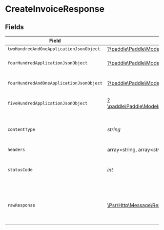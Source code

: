 # CreateInvoiceResponse


## Fields

| Field                                                                                                                                                     | Type                                                                                                                                                      | Required                                                                                                                                                  | Description                                                                                                                                               |
| --------------------------------------------------------------------------------------------------------------------------------------------------------- | --------------------------------------------------------------------------------------------------------------------------------------------------------- | --------------------------------------------------------------------------------------------------------------------------------------------------------- | --------------------------------------------------------------------------------------------------------------------------------------------------------- |
| `twoHundredAndOneApplicationJsonObject`                                                                                                                   | [?\paddle\Paddle\Models\Operations\CreateInvoiceResponseBody](../../Models/Operations/CreateInvoiceResponseBody.md)                                       | :heavy_minus_sign:                                                                                                                                        | Created                                                                                                                                                   |
| `fourHundredApplicationJsonObject`                                                                                                                        | [?\paddle\Paddle\Models\Operations\CreateInvoiceInvoicesResponseBody](../../Models/Operations/CreateInvoiceInvoicesResponseBody.md)                       | :heavy_minus_sign:                                                                                                                                        | General error response                                                                                                                                    |
| `fourHundredAndOneApplicationJsonObject`                                                                                                                  | [?\paddle\Paddle\Models\Operations\CreateInvoiceInvoicesResponseResponseBody](../../Models/Operations/CreateInvoiceInvoicesResponseResponseBody.md)       | :heavy_minus_sign:                                                                                                                                        | General error response                                                                                                                                    |
| `fiveHundredApplicationJsonObject`                                                                                                                        | [?\paddle\Paddle\Models\Operations\CreateInvoiceInvoicesResponse500ResponseBody](../../Models/Operations/CreateInvoiceInvoicesResponse500ResponseBody.md) | :heavy_minus_sign:                                                                                                                                        | General error response                                                                                                                                    |
| `contentType`                                                                                                                                             | *string*                                                                                                                                                  | :heavy_check_mark:                                                                                                                                        | HTTP response content type for this operation                                                                                                             |
| `headers`                                                                                                                                                 | array<string, array<*string*>>                                                                                                                            | :heavy_minus_sign:                                                                                                                                        | N/A                                                                                                                                                       |
| `statusCode`                                                                                                                                              | *int*                                                                                                                                                     | :heavy_check_mark:                                                                                                                                        | HTTP response status code for this operation                                                                                                              |
| `rawResponse`                                                                                                                                             | [\Psr\Http\Message\ResponseInterface](https://www.php-fig.org/psr/psr-7/#33-psrhttpmessageresponseinterface)                                              | :heavy_minus_sign:                                                                                                                                        | Raw HTTP response; suitable for custom response parsing                                                                                                   |